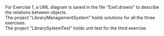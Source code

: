 For Exercise 1, a UML diagram is saved in the file "Exe1.drawio" to describe the relations between objects.  
The project "LibraryManagementSystem" holds solutions for all the three exercises.  
The project "LibrarySystemTest" holds unit test for the third exercise.
